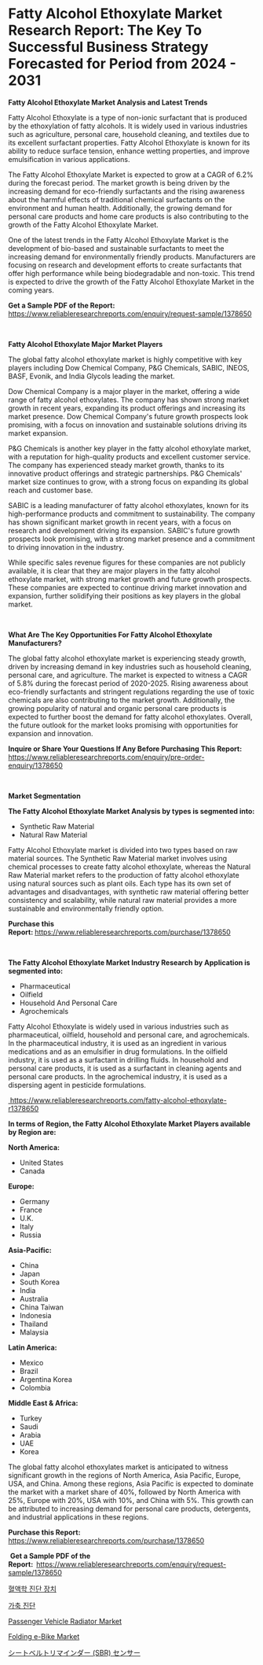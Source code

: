 <p><h1>Fatty Alcohol Ethoxylate Market Research Report: The Key To Successful Business Strategy Forecasted for Period from 2024 - 2031</h1></p><p><strong>Fatty Alcohol Ethoxylate Market Analysis and Latest Trends</strong></p>
<p><p>Fatty Alcohol Ethoxylate is a type of non-ionic surfactant that is produced by the ethoxylation of fatty alcohols. It is widely used in various industries such as agriculture, personal care, household cleaning, and textiles due to its excellent surfactant properties. Fatty Alcohol Ethoxylate is known for its ability to reduce surface tension, enhance wetting properties, and improve emulsification in various applications.</p><p>The Fatty Alcohol Ethoxylate Market is expected to grow at a CAGR of 6.2% during the forecast period. The market growth is being driven by the increasing demand for eco-friendly surfactants and the rising awareness about the harmful effects of traditional chemical surfactants on the environment and human health. Additionally, the growing demand for personal care products and home care products is also contributing to the growth of the Fatty Alcohol Ethoxylate Market.</p><p>One of the latest trends in the Fatty Alcohol Ethoxylate Market is the development of bio-based and sustainable surfactants to meet the increasing demand for environmentally friendly products. Manufacturers are focusing on research and development efforts to create surfactants that offer high performance while being biodegradable and non-toxic. This trend is expected to drive the growth of the Fatty Alcohol Ethoxylate Market in the coming years.</p></p>
<p><strong>Get a Sample PDF of the Report:&nbsp;</strong> <a href="https://www.reliableresearchreports.com/enquiry/request-sample/1378650">https://www.reliableresearchreports.com/enquiry/request-sample/1378650</a></p>
<p>&nbsp;</p>
<p><strong>Fatty Alcohol Ethoxylate Major Market Players</strong></p>
<p><p>The global fatty alcohol ethoxylate market is highly competitive with key players including Dow Chemical Company, P&G Chemicals, SABIC, INEOS, BASF, Evonik, and India Glycols leading the market.</p><p>Dow Chemical Company is a major player in the market, offering a wide range of fatty alcohol ethoxylates. The company has shown strong market growth in recent years, expanding its product offerings and increasing its market presence. Dow Chemical Company's future growth prospects look promising, with a focus on innovation and sustainable solutions driving its market expansion.</p><p>P&G Chemicals is another key player in the fatty alcohol ethoxylate market, with a reputation for high-quality products and excellent customer service. The company has experienced steady market growth, thanks to its innovative product offerings and strategic partnerships. P&G Chemicals' market size continues to grow, with a strong focus on expanding its global reach and customer base.</p><p>SABIC is a leading manufacturer of fatty alcohol ethoxylates, known for its high-performance products and commitment to sustainability. The company has shown significant market growth in recent years, with a focus on research and development driving its expansion. SABIC's future growth prospects look promising, with a strong market presence and a commitment to driving innovation in the industry.</p><p>While specific sales revenue figures for these companies are not publicly available, it is clear that they are major players in the fatty alcohol ethoxylate market, with strong market growth and future growth prospects. These companies are expected to continue driving market innovation and expansion, further solidifying their positions as key players in the global market.</p></p>
<p>&nbsp;</p>
<p><strong>What Are The Key Opportunities For Fatty Alcohol Ethoxylate Manufacturers?</strong></p>
<p><p>The global fatty alcohol ethoxylate market is experiencing steady growth, driven by increasing demand in key industries such as household cleaning, personal care, and agriculture. The market is expected to witness a CAGR of 5.8% during the forecast period of 2020-2025. Rising awareness about eco-friendly surfactants and stringent regulations regarding the use of toxic chemicals are also contributing to the market growth. Additionally, the growing popularity of natural and organic personal care products is expected to further boost the demand for fatty alcohol ethoxylates. Overall, the future outlook for the market looks promising with opportunities for expansion and innovation.</p></p>
<p><strong>Inquire or Share Your Questions If Any Before Purchasing This Report:</strong> <a href="https://www.reliableresearchreports.com/enquiry/pre-order-enquiry/1378650">https://www.reliableresearchreports.com/enquiry/pre-order-enquiry/1378650</a></p>
<p>&nbsp;</p>
<p><strong>Market Segmentation</strong></p>
<p><strong>The Fatty Alcohol Ethoxylate Market Analysis by types is segmented into:</strong></p>
<p><ul><li>Synthetic Raw Material</li><li>Natural Raw Material</li></ul></p>
<p><p>Fatty Alcohol Ethoxylate market is divided into two types based on raw material sources. The Synthetic Raw Material market involves using chemical processes to create fatty alcohol ethoxylate, whereas the Natural Raw Material market refers to the production of fatty alcohol ethoxylate using natural sources such as plant oils. Each type has its own set of advantages and disadvantages, with synthetic raw material offering better consistency and scalability, while natural raw material provides a more sustainable and environmentally friendly option.</p></p>
<p><strong>Purchase this Report:&nbsp;</strong><a href="https://www.reliableresearchreports.com/purchase/1378650">https://www.reliableresearchreports.com/purchase/1378650</a></p>
<p>&nbsp;</p>
<p><strong>The Fatty Alcohol Ethoxylate Market Industry Research by Application is segmented into:</strong></p>
<p><ul><li>Pharmaceutical</li><li>Oilfield</li><li>Household And Personal Care</li><li>Agrochemicals</li></ul></p>
<p><p>Fatty Alcohol Ethoxylate is widely used in various industries such as pharmaceutical, oilfield, household and personal care, and agrochemicals. In the pharmaceutical industry, it is used as an ingredient in various medications and as an emulsifier in drug formulations. In the oilfield industry, it is used as a surfactant in drilling fluids. In household and personal care products, it is used as a surfactant in cleaning agents and personal care products. In the agrochemical industry, it is used as a dispersing agent in pesticide formulations.</p></p>
<p><a href="https://www.reliableresearchreports.com/fatty-alcohol-ethoxylate-r1378650">&nbsp;https://www.reliableresearchreports.com/fatty-alcohol-ethoxylate-r1378650</a></p>
<p><strong>In terms of Region, the Fatty Alcohol Ethoxylate Market Players available by Region are:</strong></p>
<p>
    <p> <strong> North America: </strong>
        <ul>
            <li>United States</li>
            <li>Canada</li>
        </ul>
        </p> 
    <p> <strong> Europe: </strong>
        <ul>
            <li>Germany</li>
            <li>France</li>
            <li>U.K.</li>
            <li>Italy</li>
            <li>Russia</li>
        </ul>
        </p> 
    <p> <strong> Asia-Pacific: </strong>
        <ul>
            <li>China</li>
            <li>Japan</li>
            <li>South Korea</li>
            <li>India</li>
            <li>Australia</li>
            <li>China Taiwan</li>
            <li>Indonesia</li>
            <li>Thailand</li>
            <li>Malaysia</li>
        </ul>
        </p> 
    <p> <strong> Latin America: </strong>
        <ul>
            <li>Mexico</li>
            <li>Brazil</li>
            <li>Argentina Korea</li>
            <li>Colombia</li>
        </ul>
        </p> 
    <p> <strong> Middle East & Africa: </strong>
        <ul>
            <li>Turkey</li>
            <li>Saudi</li>
            <li>Arabia</li>
            <li>UAE</li>
            <li>Korea</li>
        </ul>
    </p>
    </p>
<p><p>The global fatty alcohol ethoxylates market is anticipated to witness significant growth in the regions of North America, Asia Pacific, Europe, USA, and China. Among these regions, Asia Pacific is expected to dominate the market with a market share of 40%, followed by North America with 25%, Europe with 20%, USA with 10%, and China with 5%. This growth can be attributed to increasing demand for personal care products, detergents, and industrial applications in these regions.</p></p>
<p><strong>Purchase this Report: </strong><a href="https://www.reliableresearchreports.com/purchase/1378650">https://www.reliableresearchreports.com/purchase/1378650</a></p>
<p>&nbsp;<strong>Get a Sample PDF of the Report:&nbsp;&nbsp;</strong><a href="https://www.reliableresearchreports.com/enquiry/request-sample/1378650">https://www.reliableresearchreports.com/enquiry/request-sample/1378650</a></p>
<p><strong></strong></p>
<p><p><a href="https://github.com/wallacBahrtyinger567686/Market-Research-Report-List-2/blob/main/7504663116873.md">혈액학 진단 장치</a></p><p><a href="https://github.com/AidenReinger/Market-Research-Report-List-1/blob/main/5057121116874.md">가축 진단</a></p><p><a href="https://github.com/ayamsauke86/Market-Research-Report-List-1/blob/main/passenger-vehicle-radiator-market.md">Passenger Vehicle Radiator Market</a></p><p><a href="https://github.com/airdrophunter675/Market-Research-Report-List-1/blob/main/folding-e-bike-market.md">Folding e-Bike Market</a></p><p><a href="https://github.com/LeoraEber/Market-Research-Report-List-1/blob/main/2638444129401.md">シートベルトリマインダー (SBR) センサー</a></p></p>